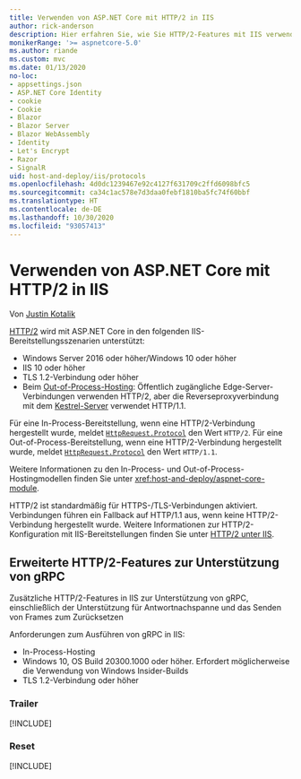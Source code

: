 ```yaml
---
title: Verwenden von ASP.NET Core mit HTTP/2 in IIS
author: rick-anderson
description: Hier erfahren Sie, wie Sie HTTP/2-Features mit IIS verwenden.
monikerRange: '>= aspnetcore-5.0'
ms.author: riande
ms.custom: mvc
ms.date: 01/13/2020
no-loc:
- appsettings.json
- ASP.NET Core Identity
- cookie
- Cookie
- Blazor
- Blazor Server
- Blazor WebAssembly
- Identity
- Let's Encrypt
- Razor
- SignalR
uid: host-and-deploy/iis/protocols
ms.openlocfilehash: 4d0dc1239467e92c4127f631709c2ffd6098bfc5
ms.sourcegitcommit: ca34c1ac578e7d3daa0febf1810ba5fc74f60bbf
ms.translationtype: HT
ms.contentlocale: de-DE
ms.lasthandoff: 10/30/2020
ms.locfileid: "93057413"
---
```

# <a name="use-aspnet-core-with-http2-on-iis"></a>Verwenden von ASP.NET Core mit HTTP/2 in IIS

Von [Justin Kotalik](https://github.com/jkotalik)

[HTTP/2](https://httpwg.org/specs/rfc7540.html) wird mit ASP.NET Core in den folgenden IIS-Bereitstellungsszenarien unterstützt:

* Windows Server 2016 oder höher/Windows 10 oder höher
* IIS 10 oder höher
* TLS 1.2-Verbindung oder höher
* Beim [Out-of-Process-Hosting](xref:host-and-deploy/iis/index#out-of-process-hosting-model): Öffentlich zugängliche Edge-Server-Verbindungen verwenden HTTP/2, aber die Reverseproxyverbindung mit dem [Kestrel-Server](xref:fundamentals/servers/kestrel) verwendet HTTP/1.1.

Für eine In-Process-Bereitstellung, wenn eine HTTP/2-Verbindung hergestellt wurde, meldet [`HttpRequest.Protocol`](xref:Microsoft.AspNetCore.Http.HttpRequest.Protocol*) den Wert `HTTP/2`. Für eine Out-of-Process-Bereitstellung, wenn eine HTTP/2-Verbindung hergestellt wurde, meldet [`HttpRequest.Protocol`](xref:Microsoft.AspNetCore.Http.HttpRequest.Protocol*) den Wert `HTTP/1.1`.

Weitere Informationen zu den In-Process- und Out-of-Process-Hostingmodellen finden Sie unter <xref:host-and-deploy/aspnet-core-module>.

HTTP/2 ist standardmäßig für HTTPS-/TLS-Verbindungen aktiviert. Verbindungen führen ein Fallback auf HTTP/1.1 aus, wenn keine HTTP/2-Verbindung hergestellt wurde. Weitere Informationen zur HTTP/2-Konfiguration mit IIS-Bereitstellungen finden Sie unter [HTTP/2 unter IIS](/iis/get-started/whats-new-in-iis-10/http2-on-iis).

## <a name="advanced-http2-features-to-support-grpc"></a>Erweiterte HTTP/2-Features zur Unterstützung von gRPC

Zusätzliche HTTP/2-Features in IIS zur Unterstützung von gRPC, einschließlich der Unterstützung für Antwortnachspanne und das Senden von Frames zum Zurücksetzen

Anforderungen zum Ausführen von gRPC in IIS:

* In-Process-Hosting
* Windows 10, OS Build 20300.1000 oder höher. Erfordert möglicherweise die Verwendung von Windows Insider-Builds
* TLS 1.2-Verbindung oder höher

### <a name="trailers"></a>Trailer

[!INCLUDE[](~/includes/trailers.md)]

### <a name="reset"></a>Reset

[!INCLUDE[](~/includes/reset.md)]
